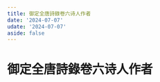 ```yaml
---
title: 御定全唐詩錄卷六诗人作者
date: '2024-07-07'
udate: '2024-07-07'
aside: false
---
```

# 御定全唐詩錄卷六诗人作者

<AuthorPage :authorMap="authorMap" :chapternum="6" />

<script setup>
const chapter = '卷六';
import authorMap from '/data/qtsl/卷六/author.json'
</script>
